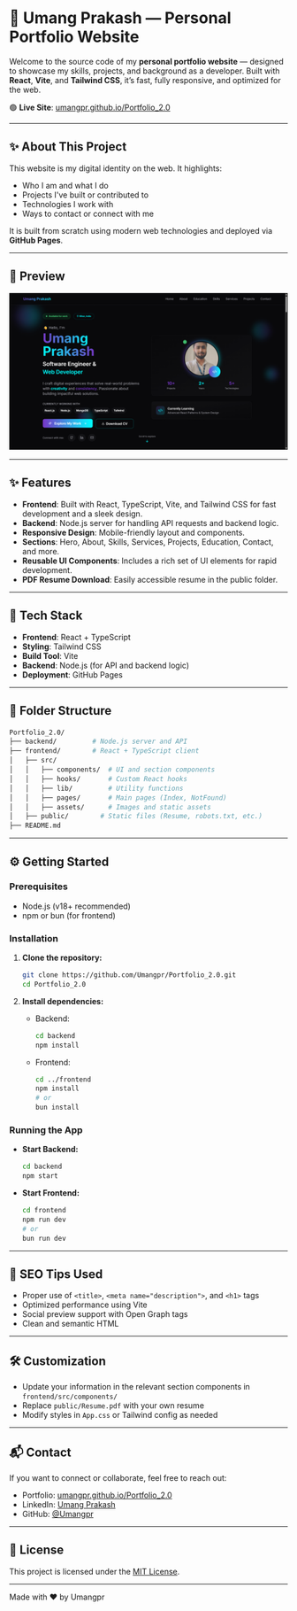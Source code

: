 # 🌟 Umang Prakash — Personal Portfolio Website

Welcome to the source code of my **personal portfolio website** — designed to showcase my skills, projects, and background as a developer. Built with **React**, **Vite**, and **Tailwind CSS**, it’s fast, fully responsive, and optimized for the web.

🟢 **Live Site**: [umangpr.github.io/Portfolio\_2.0](https://umangpr.github.io/Portfolio_2.0/)

---

## ✨ About This Project

This website is my digital identity on the web. It highlights:

* Who I am and what I do
* Projects I've built or contributed to
* Technologies I work with
* Ways to contact or connect with me

It is built from scratch using modern web technologies and deployed via **GitHub Pages**.

---

## 📸 Preview

<!-- Add screenshot or preview image here -->
![Website Preview](./frontend/public/preview.png)

---
## ✨ Features

- **Frontend**: Built with React, TypeScript, Vite, and Tailwind CSS for fast development and a sleek design.
- **Backend**: Node.js server for handling API requests and backend logic.
- **Responsive Design**: Mobile-friendly layout and components.
- **Sections**: Hero, About, Skills, Services, Projects, Education, Contact, and more.
- **Reusable UI Components**: Includes a rich set of UI elements for rapid development.
- **PDF Resume Download**: Easily accessible resume in the public folder.

---

## 💪 Tech Stack

* **Frontend**: React + TypeScript
* **Styling**: Tailwind CSS
* **Build Tool**: Vite
* **Backend**: Node.js (for API and backend logic)
* **Deployment**: GitHub Pages

---

## 📁 Folder Structure

```bash
Portfolio_2.0/
├── backend/         # Node.js server and API
├── frontend/        # React + TypeScript client
│   ├── src/
│   │   ├── components/  # UI and section components
│   │   ├── hooks/       # Custom React hooks
│   │   ├── lib/         # Utility functions
│   │   ├── pages/       # Main pages (Index, NotFound)
│   │   ├── assets/      # Images and static assets
│   ├── public/        # Static files (Resume, robots.txt, etc.)
├── README.md
```

---

## ⚙️ Getting Started

### Prerequisites

* Node.js (v18+ recommended)
* npm or bun (for frontend)

### Installation

1. **Clone the repository:**

   ```bash
   git clone https://github.com/Umangpr/Portfolio_2.0.git
   cd Portfolio_2.0
   ```

2. **Install dependencies:**

   * Backend:

     ```bash
     cd backend
     npm install
     ```
   * Frontend:

     ```bash
     cd ../frontend
     npm install
     # or
     bun install
     ```

### Running the App

* **Start Backend:**

  ```bash
  cd backend
  npm start
  ```
* **Start Frontend:**

  ```bash
  cd frontend
  npm run dev
  # or
  bun run dev
  ```

---

## 🧠 SEO Tips Used

* Proper use of `<title>`, `<meta name="description">`, and `<h1>` tags
* Optimized performance using Vite
* Social preview support with Open Graph tags
* Clean and semantic HTML

---

## 🛠️ Customization

* Update your information in the relevant section components in `frontend/src/components/`
* Replace `public/Resume.pdf` with your own resume
* Modify styles in `App.css` or Tailwind config as needed

---

## 📬 Contact

If you want to connect or collaborate, feel free to reach out:

* Portfolio: [umangpr.github.io/Portfolio\_2.0](https://umangpr.github.io/Portfolio_2.0/)
* LinkedIn: [Umang Prakash](https://www.linkedin.com/in/umang-prakash/)
* GitHub: [@Umangpr](https://github.com/Umangpr)

---

## 📜 License

This project is licensed under the [MIT License](LICENSE).

---

Made with ❤️ by Umangpr

